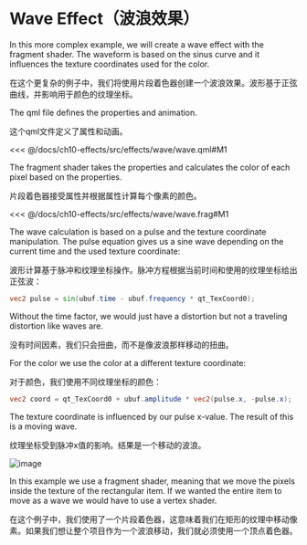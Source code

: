 # Wave Effect（波浪效果）

In this more complex example, we will create a wave effect with the fragment shader. The waveform is based on the sinus curve and it influences the texture coordinates used for the color.

在这个更复杂的例子中，我们将使用片段着色器创建一个波浪效果。波形基于正弦曲线，并影响用于颜色的纹理坐标。

The qml file defines the properties and animation.

这个qml文件定义了属性和动画。

<<< @/docs/ch10-effects/src/effects/wave/wave.qml#M1

The fragment shader takes the properties and calculates the color of each pixel based on the properties.

片段着色器接受属性并根据属性计算每个像素的颜色。

<<< @/docs/ch10-effects/src/effects/wave/wave.frag#M1

The wave calculation is based on a pulse and the texture coordinate manipulation. The pulse equation gives us a sine wave depending on the current time and the used texture coordinate:

波形计算基于脉冲和纹理坐标操作。脉冲方程根据当前时间和使用的纹理坐标给出正弦波：

```glsl
vec2 pulse = sin(ubuf.time - ubuf.frequency * qt_TexCoord0);
```

Without the time factor, we would just have a distortion but not a traveling distortion like waves are.

没有时间因素，我们只会扭曲，而不是像波浪那样移动的扭曲。


For the color we use the color at a different texture coordinate:

对于颜色，我们使用不同纹理坐标的颜色：


```glsl
vec2 coord = qt_TexCoord0 + ubuf.amplitude * vec2(pulse.x, -pulse.x);
```

The texture coordinate is influenced by our pulse x-value. The result of this is a moving wave.

纹理坐标受到脉冲x值的影响。结果是一个移动的波浪。


![image](./assets/wave.png)

In this example we use a fragment shader, meaning that we move the pixels inside the texture of the rectangular item. If we wanted the entire item to move as a wave we would have to use a vertex shader.

在这个例子中，我们使用了一个片段着色器，这意味着我们在矩形的纹理中移动像素。如果我们想让整个项目作为一个波浪移动，我们就必须使用一个顶点着色器。
